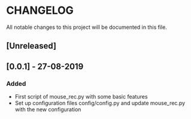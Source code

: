 # CHANGELOG

All notable changes to this project will be documented in this file.

## [Unreleased]

## [0.0.1] - 27-08-2019
### Added
- First script of mouse_rec.py with some basic features
- Set up configuration files config/config.py and update mouse_rec.py with the new configuration

